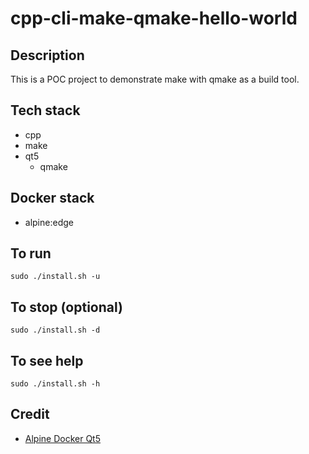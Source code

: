 # cpp-cli-make-qmake-hello-world

## Description
This is a POC project to demonstrate 
make with qmake as a build tool.

## Tech stack
- cpp
- make
- qt5
    - qmake

## Docker stack
- alpine:edge

## To run
`sudo ./install.sh -u`

## To stop (optional)
`sudo ./install.sh -d`

## To see help
`sudo ./install.sh -h`

## Credit
- [Alpine Docker Qt5](https://github.com/kusharami/docker-qt5-alpine-dev)